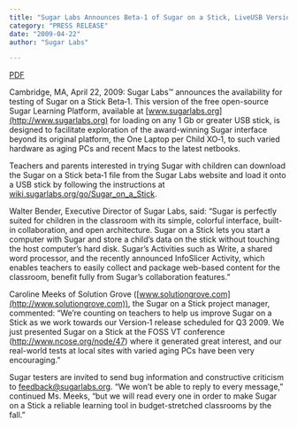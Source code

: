 ```yaml
---
title: "Sugar Labs Announces Beta‑1 of Sugar on a Stick, LiveUSB Version of Sugar Learning Platform for Children"
category: "PRESS RELEASE"
date: "2009-04-22"
author: "Sugar Labs"

---
```

<!-- markdownlint-disable -->

[PDF](/assets/post-assets/press/SugarLabsPR_en_20090422.pdf)

Cambridge, MA, April 22, 2009: Sugar Labs™ announces the availability for testing of Sugar on a Stick Beta‑1. This version of the free open-source Sugar Learning Platform, available at [www.sugarlabs.org](http://www.sugarlabs.org) for loading on any 1 Gb or greater USB stick, is designed to facilitate exploration of the award-winning Sugar interface beyond its original platform, the One Laptop per Child XO‑1, to such varied hardware as aging PCs and recent Macs to the latest netbooks.

Teachers and parents interested in trying Sugar with children can download the Sugar on a Stick beta‑1 file from the Sugar Labs website and load it onto a USB stick by following the instructions at [wiki.sugarlabs.org/go/Sugar_on_a_Stick](https://wiki.sugarlabs.org/go/Sugar_on_a_Stick).

Walter Bender, Executive Director of Sugar Labs, said: “Sugar is perfectly suited for children in the classroom with its simple, colorful interface, built-in collaboration, and open architecture. Sugar on a Stick lets you start a computer with Sugar and store a child’s data on the stick without touching the host computer’s hard disk. Sugar’s Activities such as Write, a shared word processor, and the recently announced InfoSlicer Activity, which enables teachers to easily collect and package web-based content for the classroom, benefit fully from Sugar’s collaboration features.”

Caroline Meeks of Solution Grove ([www.solutiongrove.com](http://www.solutiongrove.com)), the Sugar on a Stick project manager, commented: “We’re counting on teachers to help us improve Sugar on a Stick as we work towards our Version‑1 release scheduled for Q3 2009. We just presented Sugar on a Stick at the FOSS VT conference (<http://www.ncose.org/node/47>) where it generated great interest, and our real-world tests at local sites with varied aging PCs have been very encouraging.”

Sugar testers are invited to send bug information and constructive criticism to [feedback@sugarlabs.org](mailto:feedback@sugarlabs.org). “We won’t be able to reply to every message,” continued Ms. Meeks, “but we will read every one in order to make Sugar on a Stick a reliable learning tool in budget-stretched classrooms by the fall.”
